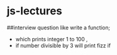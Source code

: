 # js-lectures
##interview question like write a function;
- which prints integer 1 to 100 , 
- if number divisible by 3 will print fizz if  
